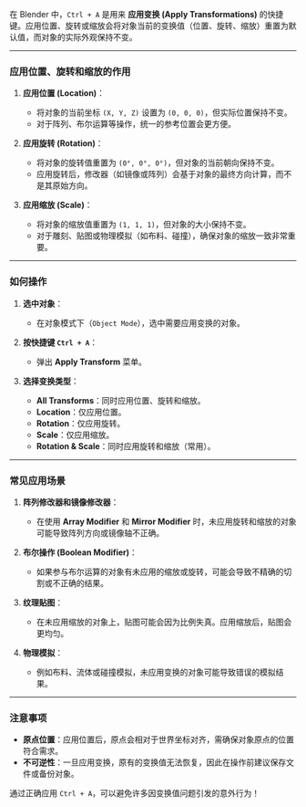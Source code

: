 在 Blender 中，`Ctrl + A` 是用来 **应用变换 (Apply Transformations)** 的快捷键。应用位置、旋转或缩放会将对象当前的变换值（位置、旋转、缩放）重置为默认值，而对象的实际外观保持不变。

---

### **应用位置、旋转和缩放的作用**
1. **应用位置 (Location)**：
   - 将对象的当前坐标 `(X, Y, Z)` 设置为 `(0, 0, 0)`，但实际位置保持不变。
   - 对于阵列、布尔运算等操作，统一的参考位置会更方便。

2. **应用旋转 (Rotation)**：
   - 将对象的旋转值重置为 `(0°, 0°, 0°)`，但对象的当前朝向保持不变。
   - 应用旋转后，修改器（如镜像或阵列）会基于对象的最终方向计算，而不是其原始方向。

3. **应用缩放 (Scale)**：
   - 将对象的缩放值重置为 `(1, 1, 1)`，但对象的大小保持不变。
   - 对于雕刻、贴图或物理模拟（如布料、碰撞），确保对象的缩放一致非常重要。

---

### **如何操作**
1. **选中对象**：
   - 在对象模式下（`Object Mode`），选中需要应用变换的对象。

2. **按快捷键 `Ctrl + A`**：
   - 弹出 **Apply Transform** 菜单。

3. **选择变换类型**：
   - **All Transforms**：同时应用位置、旋转和缩放。
   - **Location**：仅应用位置。
   - **Rotation**：仅应用旋转。
   - **Scale**：仅应用缩放。
   - **Rotation & Scale**：同时应用旋转和缩放（常用）。

---

### **常见应用场景**
1. **阵列修改器和镜像修改器**：
   - 在使用 **Array Modifier** 和 **Mirror Modifier** 时，未应用旋转和缩放的对象可能导致阵列方向或镜像轴不正确。

2. **布尔操作 (Boolean Modifier)**：
   - 如果参与布尔运算的对象有未应用的缩放或旋转，可能会导致不精确的切割或不正确的结果。

3. **纹理贴图**：
   - 在未应用缩放的对象上，贴图可能会因为比例失真。应用缩放后，贴图会更均匀。

4. **物理模拟**：
   - 例如布料、流体或碰撞模拟，未应用变换的对象可能导致错误的模拟结果。

---

### **注意事项**
- **原点位置**：应用位置后，原点会相对于世界坐标对齐，需确保对象原点的位置符合需求。
- **不可逆性**：一旦应用变换，原有的变换值无法恢复，因此在操作前建议保存文件或备份对象。

通过正确应用 `Ctrl + A`，可以避免许多因变换值问题引发的意外行为！